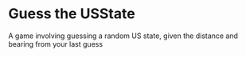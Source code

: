 # Guess the USState
A game involving guessing a random US state, given the distance and bearing from your last guess
